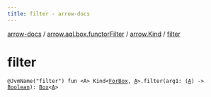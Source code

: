 ```yaml
---
title: filter - arrow-docs
---
```


[arrow-docs](../../index.html) / [arrow.aql.box.functorFilter](../index.html) / [arrow.Kind](index.html) / [filter](./filter.html)

# filter

`@JvmName("filter") fun <A> Kind<`[`ForBox`](../../arrow.aql/-for-box.html)`, `[`A`](filter.html#A)`>.filter(arg1: (`[`A`](filter.html#A)`) -> `[`Boolean`](https://kotlinlang.org/api/latest/jvm/stdlib/kotlin/-boolean/index.html)`): `[`Box`](../../arrow.aql/-box/index.html)`<`[`A`](filter.html#A)`>`